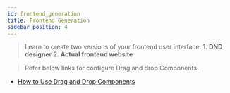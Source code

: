 ```yaml
---
id: frontend_generation
title: Frontend Generation
sidebar_position: 4
---
```

> Learn to create two versions of your frontend user interface:
    1. **DND designer**
    2. **Actual frontend website**

> Refer below links for configure Drag and drop Components. 

- [How to Use Drag and Drop Components](../../dnd-usage/working-with-components.md)